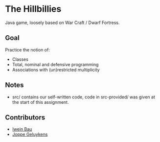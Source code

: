 # The Hillbillies
Java game, loosely based on War Craft / Dwarf Fortress.

## Goal
Practice the notion of:
- Classes
- Total, nominal and defensive programming
- Associations with (un)restricted multiplicity

## Notes
- src/ contains our self-written code, code in src-provided/ was given at the start of this assignment.

## Contributors
- [Iwein Bau](https://github.com/iweinbau)
- [Joppe Geluykens](https://github.com/jppgks)
